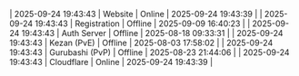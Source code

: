 | 2025-09-24 19:43:43 | Website | Online | 2025-09-24 19:43:39 |
| 2025-09-24 19:43:43 | Registration | Offline | 2025-09-09 16:40:23 |
| 2025-09-24 19:43:43 | Auth Server | Offline | 2025-08-18 09:33:31 |
| 2025-09-24 19:43:43 | Kezan (PvE) | Offline | 2025-08-03 17:58:02 |
| 2025-09-24 19:43:43 | Gurubashi (PvP) | Offline | 2025-08-23 21:44:06 |
| 2025-09-24 19:43:43 | Cloudflare | Online | 2025-09-24 19:43:39 |
